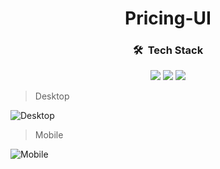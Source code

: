<h1 align="center">Pricing-UI</h1>


<div display="inline" align="center">
<h3> 🛠 &nbsp;Tech Stack</h3>
<img src="https://img.shields.io/badge/Chakra_UI-E6FFFA?&style=for-the-badge&logo=chakraui"/>
<img src="https://img.shields.io/badge/React-20232A?style=for-the-badge&logo=react&logoColor=61DAFB" />
<img src="https://img.shields.io/badge/TypeScript-007ACC?style=for-the-badge&logo=typescript&logoColor=white" />
</div>

>Desktop
  
 ![Desktop](https://user-images.githubusercontent.com/86997545/200171681-35843ace-aebe-4554-bfaa-1ae3f99a9e67.jpeg)
  

>Mobile

![Mobile](https://user-images.githubusercontent.com/86997545/200171965-5f866e39-c4cd-4b05-9b99-ce55d180dc27.jpeg)
